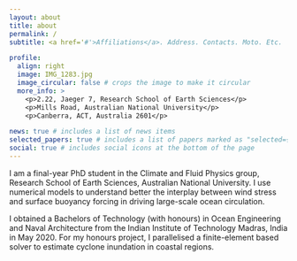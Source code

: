 ```yaml
---
layout: about
title: about
permalink: /
subtitle: <a href='#'>Affiliations</a>. Address. Contacts. Moto. Etc.

profile:
  align: right
  image: IMG_1283.jpg
  image_circular: false # crops the image to make it circular
  more_info: >
    <p>2.22, Jaeger 7, Research School of Earth Sciences</p>
    <p>Mills Road, Australian National University</p>
    <p>Canberra, ACT, Australia 2601</p>

news: true # includes a list of news items
selected_papers: true # includes a list of papers marked as "selected={true}"
social: true # includes social icons at the bottom of the page
---
```


I am a final-year PhD student in the Climate and Fluid Physics group, Research School of Earth Sciences, Australian National University. I use numerical models to understand better the interplay between wind stress and surface buoyancy forcing in driving large-scale ocean circulation.

I obtained a Bachelors of Technology (with honours) in Ocean Engineering and Naval Architecture from the Indian Institute of Technology Madras, India in May 2020. For my honours project, I parallelised a finite-element based solver  to estimate cyclone inundation in coastal regions. 
